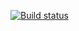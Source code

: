 [![Build status](https://ci.appveyor.com/api/projects/status/xat3u84u190b0qqq?svg=true)](https://ci.appveyor.com/project/Cancelkam/cartdeliverypattern)